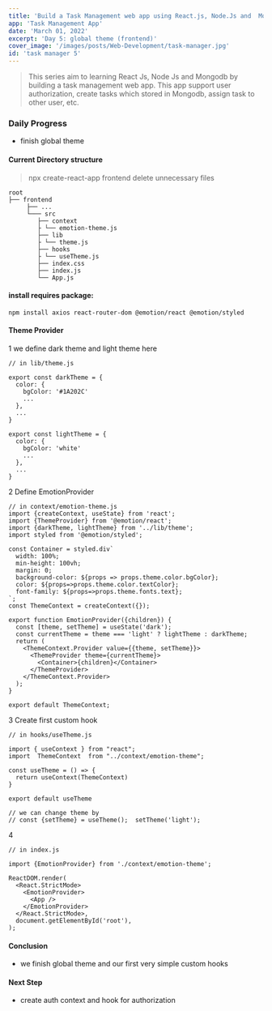 ```yaml
---
title: 'Build a Task Management web app using React.js, Node.Js and  Mongodb - day 5'
app: 'Task Management App'
date: 'March 01, 2022'
excerpt: 'Day 5: global theme (frontend)'
cover_image: '/images/posts/Web-Development/task-manager.jpg'
id: 'task manager 5'
---
```


> This series aim to learning React Js, Node Js and Mongodb by building a task management web app. 
> This app support user authorization, create tasks which stored in Mongodb, assign task to other user, etc.

### Daily Progress
- finish global theme

#### Current Directory structure
> npx create-react-app frontend
> delete unnecessary files
```
root
├── frontend
     ├── ...
     └─── src
        ├── context
        ├ └── emotion-theme.js
        ├── lib
        ├ └── theme.js
        ├── hooks
        ├ └── useTheme.js
        ├── index.css
        ├── index.js
        └── App.js
```
#### install requires package:
```
npm install axios react-router-dom @emotion/react @emotion/styled
```
#### Theme Provider
1 we define dark theme and light theme here
```
// in lib/theme.js

export const darkTheme = {
  color: {
    bgColor: '#1A202C'
    ...
  },
  ...
}

export const lightTheme = {
  color: {
    bgColor: 'white'
    ...
  },
  ...
}
```

2 Define EmotionProvider
```
// in context/emotion-theme.js
import {createContext, useState} from 'react';
import {ThemeProvider} from '@emotion/react';
import {darkTheme, lightTheme} from '../lib/theme';
import styled from '@emotion/styled';

const Container = styled.div`
  width: 100%;
  min-height: 100vh;
  margin: 0;
  background-color: ${props => props.theme.color.bgColor};
  color: ${props=>props.theme.color.textColor};
  font-family: ${props=>props.theme.fonts.text};
`;
const ThemeContext = createContext({});

export function EmotionProvider({children}) {
  const [theme, setTheme] = useState('dark');
  const currentTheme = theme === 'light' ? lightTheme : darkTheme;
  return (
    <ThemeContext.Provider value={{theme, setTheme}}>
      <ThemeProvider theme={currentTheme}>
        <Container>{children}</Container>
      </ThemeProvider>
    </ThemeContext.Provider>
  );
}

export default ThemeContext;
```

3 Create first custom hook 
```
// in hooks/useTheme.js

import { useContext } from "react";
import  ThemeContext  from "../context/emotion-theme";

const useTheme = () => {
  return useContext(ThemeContext)
}

export default useTheme

// we can change theme by   
// const {setTheme} = useTheme();  setTheme('light');
```

4 
```
// in index.js

import {EmotionProvider} from './context/emotion-theme';

ReactDOM.render(
  <React.StrictMode>
    <EmotionProvider>
      <App />
    </EmotionProvider>
  </React.StrictMode>,
  document.getElementById('root'),
);

```

#### Conclusion
- we finish global theme and our first very simple custom hooks

#### Next Step
- create auth context and hook for authorization
